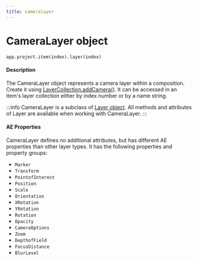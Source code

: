 ```yaml
---
title: cameralayer
---
```

# CameraLayer object

`app.project.item(index).layer(index)`

#### Description

The CameraLayer object represents a camera layer within a composition. Create it using [LayerCollection.addCamera()](../layercollection#layercollectionaddcamera). It can be accessed in an item's layer collection either by index number or by a name string.

:::info
CameraLayer is a subclass of [Layer object](../layer). All methods and attributes of Layer are available when working with CameraLayer.
:::

#### AE Properties

CameraLayer defines no additional attributes, but has different AE properties than other layer types. It has the following properties and property groups:

- `Marker`
- `Transform`
 - `PointofInterest`
 - `Position`
 - `Scale`
 - `Orientation`
 - `XRotation`
 - `YRotation`
 - `Rotation`
 - `Opacity`
- `CameraOptions`
 - `Zoom`
 - `DepthofField`
 - `FocusDistance`
 - `BlurLevel`
